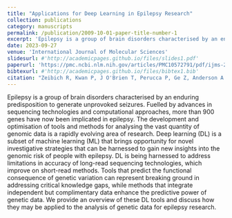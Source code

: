 ```yaml
---
title: "Applications for Deep Learning in Epilepsy Research"
collection: publications
category: manuscripts
permalink: /publication/2009-10-01-paper-title-number-1
excerpt: 'Epilepsy is a group of brain disorders characterised by an enduring predisposition to generate unprovoked seizures. Fuelled by advances in sequencing technologies and computational approaches, more than 900 genes have now been implicated in epilepsy. The development and optimisation of tools and methods for analysing the vast quantity of genomic data is a rapidly evolving area of research. Deep learning (DL) is a subset of machine learning (ML) that brings opportunity for novel investigative strategies that can be harnessed to gain new insights into the genomic risk of people with epilepsy. DL is being harnessed to address limitations in accuracy of long-read sequencing technologies, which improve on short-read methods. Tools that predict the functional consequence of genetic variation can represent breaking ground in addressing critical knowledge gaps, while methods that integrate independent but complimentary data enhance the predictive power of genetic data. We provide an overview of these DL tools and discuss how they may be applied to the analysis of genetic data for epilepsy research.'
date: 2023-09-27
venue: 'International Journal of Molecular Sciences'
slidesurl: #'http://academicpages.github.io/files/slides1.pdf'
paperurl: 'https://pmc.ncbi.nlm.nih.gov/articles/PMC10572791/pdf/ijms-24-14645.pdf'
bibtexurl: #'http://academicpages.github.io/files/bibtex1.bib'
citation: "Zeibich R, Kwan P, J O'Brien T, Perucca P, Ge Z, Anderson A. (2023). Applications for Deep Learning in Epilepsy Genetic Research. <i>International Journal of Molecular Sciences</i>."
---
```

Epilepsy is a group of brain disorders characterised by an enduring predisposition to generate unprovoked seizures. Fuelled by advances in sequencing technologies and computational approaches, more than 900 genes have now been implicated in epilepsy. The development and optimisation of tools and methods for analysing the vast quantity of genomic data is a rapidly evolving area of research. Deep learning (DL) is a subset of machine learning (ML) that brings opportunity for novel investigative strategies that can be harnessed to gain new insights into the genomic risk of people with epilepsy. DL is being harnessed to address limitations in accuracy of long-read sequencing technologies, which improve on short-read methods. Tools that predict the functional consequence of genetic variation can represent breaking ground in addressing critical knowledge gaps, while methods that integrate independent but complimentary data enhance the predictive power of genetic data. We provide an overview of these DL tools and discuss how they may be applied to the analysis of genetic data for epilepsy research.
